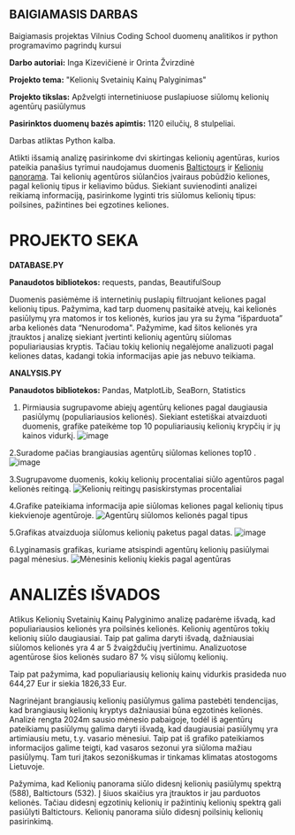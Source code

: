 ##  **BAIGIAMASIS DARBAS**

Baigiamasis projektas Vilnius Coding School duomenų analitikos ir python programavimo pagrindų kursui

**Darbo autoriai:** Inga Kizevičienė ir Orinta Žvirzdinė

**Projekto tema:** "Kelionių Svetainių Kainų Palyginimas"

**Projekto tikslas:** Apžvelgti internetiniuose puslapiuose siūlomų kelionių agentūrų pasiūlymus

**Pasirinktos duomenų bazės apimtis:** 1120 eilučių, 8 stulpeliai.

Darbas atliktas Python kalba.


Atlikti išsamią analizę pasirinkome dvi skirtingas kelionių agentūras, kurios pateikia panašius tyrimui naudojamus duomenis [Baltictours](https://www.baltictours.lt/) ir [Kelioniu panorama](https://www.kelioniupanorama.lt/).
Tai kelionių agentūros siūlančios įvairaus pobūdžio keliones, pagal kelionių tipus ir keliavimo būdus. Siekiant suvienodinti analizei reikiamą informaciją, pasirinkome lyginti tris siūlomus kelionių tipus: poilsines, pažintines bei egzotines keliones.


#  **PROJEKTO SEKA**


**DATABASE.PY**

**Panaudotos bibliotekos:** requests, pandas, BeautifulSoup

Duomenis pasiėmėme iš internetinių puslapių filtruojant keliones pagal kelionių tipus. Pažymima, kad tarp duomenų pasitaikė atvejų, kai kelionės pasiūlymų yra matomos ir tos kelionės, kurios jau yra su žyma “išparduota” arba kelionės data “Nenurodoma". Pažymime, kad šitos kelionės yra įtrauktos į analizę siekiant įvertinti kelionių agentūrų siūlomas populiariausias kryptis. Tačiau tokių kelionių negalėjome analizuoti pagal keliones datas, kadangi tokia informacijas apie jas nebuvo teikiama.


**ANALYSIS.PY**

**Panaudotos bibliotekos:** Pandas, MatplotLib, SeaBorn, Statistics
1.	Pirmiausia sugrupavome abiejų agentūrų keliones pagal daugiausia pasiūlymų (populiariausios kelionės). Siekiant estetiškai atvaizduoti duomenis, grafike pateikėme  top 10 populiariausių kelionių krypčių ir jų kainos vidurkį.
 ![image](https://github.com/OrintaZv/baigiamasis/assets/157809580/644c429b-8998-4010-b83d-585a89314016)



2.Suradome pačias brangiausias agentūrų siūlomas keliones top10 .
 ![image](https://github.com/OrintaZv/baigiamasis/assets/157809580/ed3b1cb4-e3c2-4091-a435-61d61c927eee)


3.Sugrupavome duomenis, kokių kelionių procentaliai siūlo agentūros pagal kelionės reitingą.
![Kelionių reitingų pasiskirstymas procentaliai](https://github.com/OrintaZv/baigiamasis/assets/157809580/f821c0b7-62e5-4913-bd96-cc13645ba383)




4.Grafike pateikiama informacija apie siūlomas keliones pagal kelionių tipus kiekvienoje agentūroje.
 ![Agentūrų siūlomos kelionės pagal tipus](https://github.com/OrintaZv/baigiamasis/assets/157809580/94231c48-60f0-481b-84e7-214416e572e0)


5.Grafikas atvaizduoja siūlomus kelionių paketus pagal datas.
 ![image](https://github.com/OrintaZv/baigiamasis/assets/157809580/3f4cfb26-2ead-4ae3-b95e-79294c994fa9)


 6.Lyginamasis grafikas, kuriame atsispindi agentūrų kelionių pasiūlymai pagal mėnesius.
 ![Mėnesinis kelionių kiekis pagal agentūras](https://github.com/OrintaZv/baigiamasis/assets/157809580/366ed42c-a94f-4ae0-a0ed-22864448312e)



#  **ANALIZĖS IŠVADOS**


Atlikus Kelionių Svetainių Kainų Palyginimo analizę padarėme išvadą, kad populiariausios kelionės yra poilsinės kelionės. Kelionių agentūros tokių kelionių siūlo daugiausiai. Taip pat galima daryti išvadą, dažniausiai siūlomos kelionės yra 4 ar 5 žvaigždučių įvertinimu. Analizuotose agentūrose šios kelionės sudaro 87 % visų siūlomų kelionių.

Taip pat pažymima, kad populiariausių kelionių kainų vidurkis prasideda nuo 644,27 Eur ir siekia 1826,33 Eur.

Nagrinėjant brangiausių kelionių pasiūlymus galima pastebėti tendencijas, kad brangiausių kelionių kryptys dažniausiai būna egzotinės kelionės.
Analizė rengta 2024m sausio mėnesio pabaigoje, todėl iš agentūrų pateikiamų pasiūlymų galima daryti išvadą, kad daugiausiai pasiūlymų yra artimiausiu metu, t.y. vasario mėnesiui. Taip pat iš grafiko pateikiamos informacijos galime teigti, kad vasaros sezonui yra siūloma mažiau pasiūlymų. Tam turi įtakos sezoniškumas ir tinkamas klimatas atostogoms Lietuvoje.

Pažymima, kad Kelionių panorama siūlo didesnį kelionių pasiūlymų spektrą (588), Baltictours (532). Į šiuos skaičius yra įtrauktos ir jau parduotos kelionės. Tačiau didesnį egzotinių kelionių ir pažintinių kelionių spektrą gali pasiūlyti Baltictours. Kelionių panorama siūlo didesnį poilsinių kelionių pasirinkimą.
